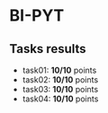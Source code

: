 # BI-PYT

## Tasks results
- task01: **10/10** points
- task02: **10/10** points
- task03: **10/10** points
- task04: **10/10** points
